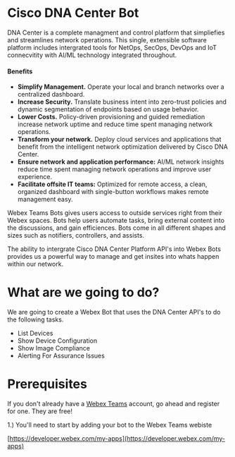 # Cisco DNA Center Bot

DNA Center is a complete managment and control platform that simpliefies and streamlines network operations. This single, extensible software platform includes intergrated tools for NetOps, SecOps, DevOps and IoT connecvitity with AI/ML technology integrated throughout. 

#### Benefits

* **Simplify Management.** Operate your local and branch networks over a centralized dashboard.
* **Increase Security.** Translate business intent into zero-trust policies and dynamic segmentation of endpoints based on usage behavior.
* **Lower Costs.** Policy-driven provisioning and guided remediation increase network uptime and reduce time spent managing network operations.
* **Transform your network.** Deploy cloud services and applications that benefit from the intelligent network optimization delivered by Cisco DNA Center.
* **Ensure network and application performance:** AI/ML network insights reduce time spent managing network operations and improve user experience.
* **Facilitate offsite IT teams:** Optimized for remote access, a clean, organized dashboard with single-button workflows makes remote management easy.

Webex Teams Bots gives users access to outside services right from their Webex spaces. Bots help users automate tasks, bring external content into the discussions, and gain efficiences. Bots come in all different shapes and sizes such as notifiers, controllers, and assists. 

The ability to intergrate Cisco DNA Center Platform API's into Webex Bots provides us a powerful way to manage and get insites into whats happen within our network. 

# What are we going to do? 

We are going to create a Webex Bot that uses the DNA Center API's to do the following tasks. 

* List Devices 
* Show Device Configuration 
* Show Image Compliance
* Alerting For Assurance Issues 

# Prerequisites 

If you don't already have a [Webex Teams](https://www.webex.com/team-collaboration.html) account, go ahead and register for one. They are free! 

  1.) You'll need to start by adding your bot to the Webex Teams webiste 
    
  [https://developer.webex.com/my-apps](https://developer.webex.com/my-apps)
